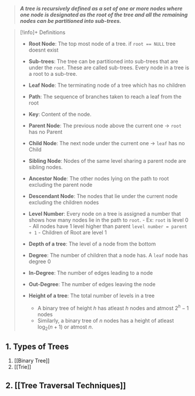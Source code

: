 >***A tree is recursively defined as a set of one or more nodes where one node is designated as the root of the tree and all the remaining nodes can be partitioned into sub-trees.***

> [!info]+ Definitions
> - **Root Node**: The top most node of a tree. if `root == NULL` tree doesnt exist
> - **Sub-trees**: The tree can be partitioned into sub-trees that are under the `root`. These are called sub-trees. Every node in a tree is a root to a sub-tree.
> - **Leaf Node**: The terminating node of a tree which has no children
> - **Path**: The sequence of branches taken to reach a leaf from the root
> - **Key**: Content of the node.
> 
> - **Parent Node**: The previous node above the current one -> `root` has no Parent
> - **Child Node**: The next node under the current one -> `leaf` has no Child
> - **Sibling Node**: Nodes of the same level sharing a parent node are sibling nodes.
> 
> - **Ancestor Node**: The other nodes lying on the path to root excluding the parent node
> - **Descendant Node**: The nodes that lie under the current node excluding the children nodes
> 
> - **Level Number**: Every node on a tree is assigned a number that shows how many nodes lie in the path to `root`. 
> 		- Ex: `root` is level 0
> 		- All nodes have 1 level higher than parent `level number = parent + 1`
> 		- Children of Root are level 1
> - **Depth of a tree**: The level of a node from the bottom
> - **Degree**: The number of children that a node has. A `leaf` node has degree 0
> - **In-Degree**: The number of edges leading to a node
> - **Out-Degree**: The number of edges leaving the node
> - **Height of a tree**: The total number of levels in a tree
> 	- A binary tree of height $h$ has atleast $h$ nodes and atmost $2^{h} - 1$ nodes
> 	- Similarly, a binary tree of $n$ nodes has a height of atleast $\log_{2}(n+1)$  or atmost $n$.

## 1. Types of Trees
1. [[Binary Tree]]
2. [[Trie]]

## 2. [[Tree Traversal Techniques]]